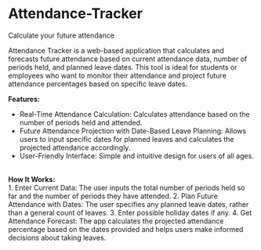 # Attendance-Tracker
Calculate your future attendance 

Attendance Tracker is a web-based application that calculates and forecasts future attendance based on current attendance data, number of periods held, and planned leave dates. This tool is ideal for students or employees who want to monitor their attendance and project future attendance percentages based on specific leave dates.

<b>Features:</b>
<br>
* Real-Time Attendance Calculation: Calculates attendance based on the number of periods held and attended.
* Future Attendance Projection with Date-Based Leave Planning: Allows users to input specific dates for planned leaves and calculates the     projected attendance accordingly.
* User-Friendly Interface: Simple and intuitive design for users of all ages.
<br>
<b>How It Works:</b>
<br>
1. Enter Current Data: The user inputs the total number of periods held so far and the number of periods they have attended.
2. Plan Future Attendance with Dates: The user specifies any planned leave dates, rather than a general count of leaves.
3. Enter possible holiday dates if any.
4. Get Attendance Forecast: The app calculates the projected attendance percentage based on the dates provided and helps users make informed decisions about taking leaves.
